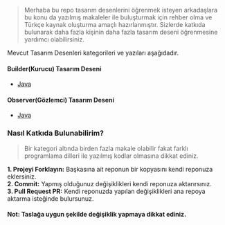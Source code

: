 > Merhaba bu repo tasarım desenlerini öğrenmek isteyen arkadaşlara bu konu da yazılmış makaleler ile buluşturmak için rehber olma ve Türkçe kaynak oluşturma amaçlı hazırlanmıştır. Sizlerde katkıda bulunarak daha fazla kişinin daha fazla tasarım deseni öğrenmesine yardımcı olabilirsiniz.

Mevcut Tasarım Desenleri kategorileri ve yazıları aşağıdadır.

#### Builder(Kurucu) Tasarım Deseni

* [Java](https://medium.com/t%C3%BCrkiye/1-builder-kurucu-pattern-5c6b435eb45e)

#### Observer(Gözlemci) Tasarım Deseni

* [Java](https://medium.com/@yusufcakal/observer-g%C3%B6zlemci-pattern-16cbe6d4bfbe)

### Nasıl Katkıda Bulunabilirim?

>Bir kategori altında birden fazla makale olabilir fakat farklı programlama dilleri ile yazılmış kodlar olmasına dikkat ediniz.


**1. Projeyi Forklayın:** Başkasına ait reponun bir kopyasını kendi reponuza eklersiniz. <br>
**2. Commit:** Yapmış olduğunuz değişiklikleri kendi reponuza aktarırsınız. <br>
**3. Pull Request PR:** Kendi reponuzda yapılan değişiklikleri ana repoya aktarma isteğinde bulursunuz. <br>

#### Not: Taslağa uygun şekilde değişiklik yapmaya dikkat ediniz.
